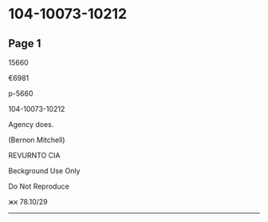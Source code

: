 # 104-10073-10212

## Page 1

15660

€6981

p-5660

104-10073-10212

Agency does.

(Bernon Mitchell)

REVURNTO CIA

Beckground Use Only

Do Not Reproduce

жк 78.10/29

---


